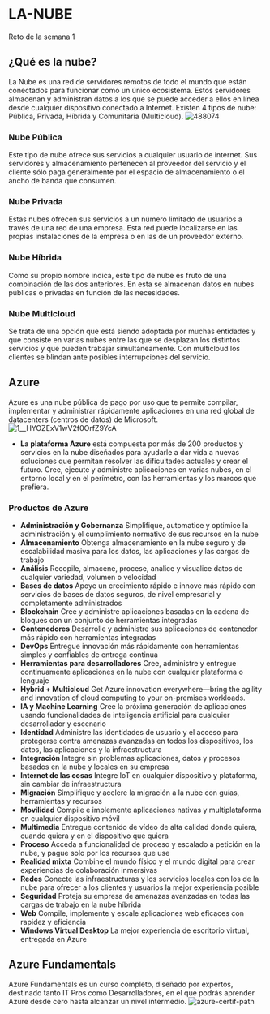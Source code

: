 # LA-NUBE
Reto de la semana 1

## ¿Qué es la nube?
La Nube es una red de servidores remotos de todo el mundo que están conectados para funcionar como un único ecosistema. Estos servidores almacenan y administran datos a los que se puede acceder a ellos en línea desde cualquier dispositivo conectado a Internet. Existen 4 tipos de nube: Pública, Privada, Híbrida y Comunitaria (Multicloud).
![488074](https://user-images.githubusercontent.com/83665531/117221457-ed3d0700-adce-11eb-8412-3191737ea76b.jpg)

### Nube Pública
Este tipo de nube ofrece sus servicios a cualquier usuario de internet. Sus servidores y almacenamiento pertenecen al proveedor del servicio y el cliente sólo paga generalmente por el espacio de almacenamiento o el ancho de banda que consumen.

### Nube Privada
Estas nubes ofrecen sus servicios a un número limitado de usuarios a través de una red de una empresa. Esta red puede localizarse en las propias instalaciones de la empresa o en las de un proveedor externo.

### Nube Híbrida
Como su propio nombre indica, este tipo de nube es fruto de una combinación de las dos anteriores. En esta se almacenan datos en nubes públicas o privadas en función de las necesidades. 

### Nube Multicloud
Se trata de una opción que está siendo adoptada por muchas entidades y que consiste en varias nubes entre las que se desplazan los distintos servicios y que pueden trabajar simultáneamente. Con multicloud los clientes se blindan ante posibles interrupciones del servicio.


## Azure  
Azure es una nube pública de pago por uso que te permite compilar, implementar y administrar rápidamente aplicaciones en una red global de datacenters (centros de datos) de Microsoft.
![1__HYOZExV1wV2f0OrfZ9YcA](https://user-images.githubusercontent.com/83665531/117222967-48242d80-add2-11eb-920a-4bfac00fe982.png)

- **La plataforma Azure** está compuesta por más de 200 productos y servicios en la nube diseñados para ayudarle a dar vida a nuevas soluciones que permitan resolver las dificultades actuales y crear el futuro. Cree, ejecute y administre aplicaciones en varias nubes, en el entorno local y en el perímetro, con las herramientas y los marcos que prefiera.

### Productos de Azure
- **Administración y Gobernanza** Simplifique, automatice y optimice la administración y el cumplimiento normativo de sus recursos en la nube
- **Almacenamiento** Obtenga almacenamiento en la nube seguro y de escalabilidad masiva para los datos, las aplicaciones y las cargas de trabajo
- **Análisis** Recopile, almacene, procese, analice y visualice datos de cualquier variedad, volumen o velocidad
- **Bases de datos** Apoye un crecimiento rápido e innove más rápido con servicios de bases de datos seguros, de nivel empresarial y completamente administrados
- **Blockchain** Cree y administre aplicaciones basadas en la cadena de bloques con un conjunto de herramientas integradas
- **Contenedores** Desarrolle y administre sus aplicaciones de contenedor más rápido con herramientas integradas
- **DevOps** Entregue innovación más rápidamente con herramientas simples y confiables de entrega continua
- **Herramientas para desarrolladores** Cree, administre y entregue continuamente aplicaciones en la nube con cualquier plataforma o lenguaje
- **Hybrid + Multicloud** Get Azure innovation everywhere—bring the agility and innovation of cloud computing to your on-premises workloads.
- **IA y Machine Learning** Cree la próxima generación de aplicaciones usando funcionalidades de inteligencia artificial para cualquier desarrollador y escenario
- **Identidad** Administre las identidades de usuario y el acceso para protegerse contra amenazas avanzadas en todos los dispositivos, los datos, las aplicaciones y la infraestructura
- **Integración** Integre sin problemas aplicaciones, datos y procesos basados en la nube y locales en su empresa
- **Internet de las cosas** Integre IoT en cualquier dispositivo y plataforma, sin cambiar de infraestructura
- **Migración** Simplifique y acelere la migración a la nube con guías, herramientas y recursos
- **Movilidad** Compile e implemente aplicaciones nativas y multiplataforma en cualquier dispositivo móvil
- **Multimedia** Entregue contenido de vídeo de alta calidad donde quiera, cuando quiera y en el dispositivo que quiera
- **Proceso** Acceda a funcionalidad de proceso y escalado a petición en la nube, y pague solo por los recursos que use
- **Realidad mixta** Combine el mundo físico y el mundo digital para crear experiencias de colaboración inmersivas
- **Redes** Conecte las infraestructuras y los servicios locales con los de la nube para ofrecer a los clientes y usuarios la mejor experiencia posible
- **Seguridad** Proteja su empresa de amenazas avanzadas en todas las cargas de trabajo en la nube híbrida
- **Web** Compile, implemente y escale aplicaciones web eficaces con rapidez y eficiencia
- **Windows Virtual Desktop** La mejor experiencia de escritorio virtual, entregada en Azure

## Azure Fundamentals
Azure Fundamentals es un curso completo, diseñado por expertos, destinado tanto IT Pros como Desarrolladores, en el que podrás aprender Azure desde cero hasta alcanzar un nivel intermedio.
![azure-certif-path](https://user-images.githubusercontent.com/83665531/117341797-2bd2d000-ae68-11eb-8f03-79bf1b340052.jpg)
